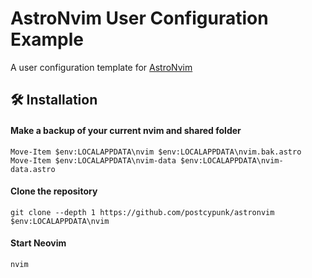 # AstroNvim User Configuration Example

A user configuration template for [AstroNvim](https://github.com/AstroNvim/AstroNvim)

## 🛠️ Installation

#### Make a backup of your current nvim and shared folder

```shell
Move-Item $env:LOCALAPPDATA\nvim $env:LOCALAPPDATA\nvim.bak.astro
Move-Item $env:LOCALAPPDATA\nvim-data $env:LOCALAPPDATA\nvim-data.astro
```

#### Clone the repository

```shell
git clone --depth 1 https://github.com/postcypunk/astronvim $env:LOCALAPPDATA\nvim
```

#### Start Neovim

```shell
nvim
```
